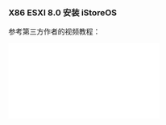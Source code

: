 ### X86 ESXI 8.0 安装 iStoreOS

参考第三方作者的视频教程：

<iframe src="//player.bilibili.com/player.html?aid=944976479&bvid=BV1XW4y147Bp&cid=885636234&page=1" scrolling="no" border="0" frameborder="no" framespacing="0" allowfullscreen="true"> </iframe>